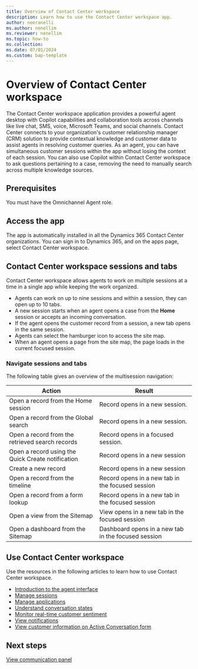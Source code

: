 ```yaml
---
title: Overview of Contact Center workspace
description: Learn how to use the Contact Center workspace app.
author: neeranelli
ms.author: nenellim
ms.reviewer: nenellim
ms.topic: how-to
ms.collection: 
ms.date: 07/01/2024
ms.custom: bap-template
---
```


# Overview of Contact Center workspace

The Contact Center workspace application provides a powerful agent desktop with Copilot capabilities and collaboration tools across channels like live chat, SMS, voice, Microsoft Teams, and social channels. Contact Center connects to your organization's customer relationship manager (CRM) solution to provide contextual knowledge and customer data to assist agents in resolving customer queries. As an agent, you can have simultaneous customer sessions within the app without losing the context of each session. You can also use Copilot within Contact Center workspace to ask questions pertaining to a case, removing the need to manually search across multiple knowledge sources.

## Prerequisites

You must have the Omnichannel Agent role.

## Access the app

The app is automatically installed in all the Dynamics 365 Contact Center organizations. You can sign in to Dynamics 365, and on the apps page, select Contact Center workspace.

## Contact Center workspace sessions and tabs

Contact Center workspace allows agents to work on multiple sessions at a time in a single app while keeping the work organized.
- Agents can work on up to nine sessions and within a session, they can open up to 10 tabs.
-  A new session starts when an agent opens a case from the **Home** session or accepts an incoming conversation.
-  If the agent opens the customer record from a session, a new tab opens in the same session. 
- Agents can select the hamburger icon to access the site map. 
- When an agent opens a page from the site map, the page loads in the current focused session.

### Navigate sessions and tabs

 The following table gives an overview of the multisession navigation:

| Action | Result |
| ------------ |------------- |
| Open a record from the Home session | Record opens in a new session. |
| Open a record from the Global search | Record opens in a new session. |
| Open a record from the retrieved search records | Record opens in a focused session. |
| Open a record using the Quick Create notification | Record opens in a new session |
| Create a new record | Record opens in a new session |
| Open a record from the timeline | Record opens in a new tab in the focused session |
| Open a record from a form lookup | Record opens in a new tab in the focused session |
| Open a view from the Sitemap | View opens in a new tab in the focused session |
| Open a dashboard from the Sitemap | Dashboard opens in a new tab in the focused session|


## Use Contact Center workspace

Use the resources in the following articles to learn how to use Contact Center workspace.

- [Introduction to the agent interface](/dynamics365/customer-service/use/oc-introduction-agent-interface?context=../context/use-context)
- [Manage sessions](/dynamics365/customer-service/use/oc-manage-sessions?context=../context/use-context)
- [Manage applications](/dynamics365/customer-service/use/oc-manage-applications?context=../context/use-context)
- [Understand conversation states](/dynamics365/customer-service/use/oc-conversation-state?context=../context/use-context)
- [Monitor real-time customer sentiment](/dynamics365/customer-service/use/oc-monitor-real-time-customer-sentiment-sessions?context=../context/use-context)
- [View notifications](/dynamics365/customer-service/use/oc-notifications?context=../context/use-context)
- [View customer information on Active Conversation form](/dynamics365/customer-service/use/oc-customer-summary?context=../context/use-context)

## Next steps

[View communication panel](/dynamics365/customer-service/use/oc-conversation-control?context=../context/use-context)  




